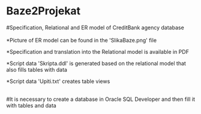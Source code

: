 # Baze2Projekat
#Specification, Relational and ER model of CreditBank agency database
<br>
<br>
*Picture of ER model can be found in the 'SlikaBaze.png' file

*Specification and translation into the Relational model is available in PDF 

*Script data 'Skripta.ddl' is generated based on the relational model that also fills tables with data

*Script data 'Upiti.txt' creates  table views 


<br>
#It is necessary to create a database in Oracle SQL Developer and then fill it with tables and data


